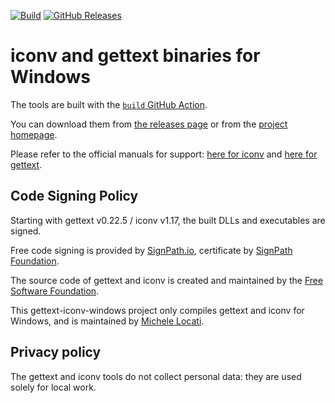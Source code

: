 [![Build](https://github.com/mlocati/gettext-iconv-windows/actions/workflows/build.yml/badge.svg)](https://github.com/mlocati/gettext-iconv-windows/actions/workflows/build.yml)
[![GitHub Releases](https://img.shields.io/github/downloads/mlocati/gettext-iconv-windows/total.svg?style=flat-square)](https://github.com/mlocati/gettext-iconv-windows/releases)

# iconv and gettext binaries for Windows

The tools are built with the [`build` GitHub Action](https://github.com/mlocati/gettext-iconv-windows/actions/workflows/build.yml).

You can download them from [the releases page](https://github.com/mlocati/gettext-iconv-windows/releases) or from the [project homepage](https://mlocati.github.io/articles/gettext-iconv-windows.html).

Please refer to the official manuals for support: [here for iconv](https://www.gnu.org/software/libiconv/) and [here for gettext](https://www.gnu.org/software/gettext/).


## Code Signing Policy

Starting with gettext v0.22.5 / iconv v1.17, the built DLLs and executables are signed.

Free code signing is provided by [SignPath.io](https://about.signpath.io/), certificate by [SignPath Foundation](https://signpath.org/).

The source code of gettext and iconv is created and maintained by the [Free Software Foundation](https://www.fsf.org/).

This gettext-iconv-windows project only compiles gettext and iconv for Windows, and is maintained by [Michele Locati](https://mlocati.github.io).

## Privacy policy

The gettext and iconv tools do not collect personal data: they are used solely for local work.
